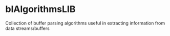 # blAlgorithmsLIB
Collection of buffer parsing algorithms useful in extracting information from data streams/buffers
